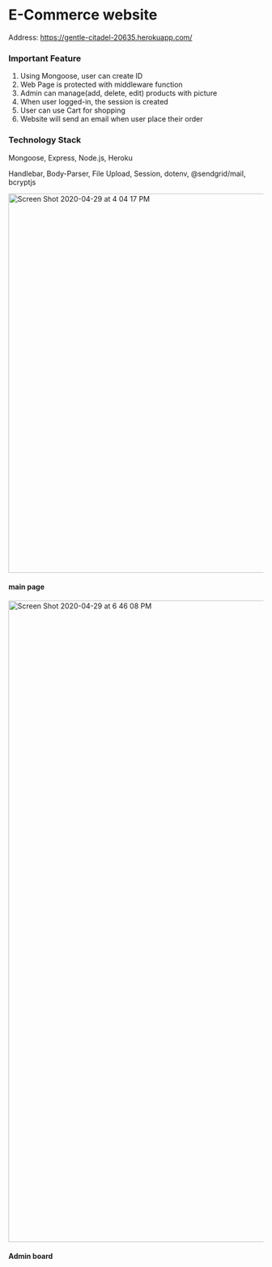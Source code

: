 # E-Commerce website

Address: https://gentle-citadel-20635.herokuapp.com/

### Important Feature

1. Using Mongoose, user can create ID
2. Web Page is protected with middleware function
3. Admin can manage(add, delete, edit) products with picture
4. When user logged-in, the session is created
5. User can use Cart for shopping
6. Website will send an email when user place their order

### Technology Stack
Mongoose, Express, Node.js, Heroku

Handlebar, Body-Parser, File Upload, Session, dotenv, @sendgrid/mail, bcryptjs

<img width="749" alt="Screen Shot 2020-04-29 at 4 04 17 PM" src="https://user-images.githubusercontent.com/57802941/80569227-6e7ef280-8a33-11ea-8cad-3326d2f7d512.png">

#### main page


<img width="1267" alt="Screen Shot 2020-04-29 at 6 46 08 PM" src="https://user-images.githubusercontent.com/57802941/80582513-d04a5700-8a49-11ea-8182-b9cb00690a64.png">

#### Admin board





